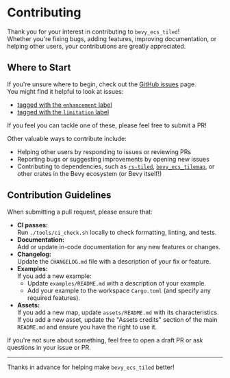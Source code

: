# Contributing

Thank you for your interest in contributing to `bevy_ecs_tiled`!  
Whether you're fixing bugs, adding features, improving documentation, or helping other users, your contributions are greatly appreciated.

## Where to Start

If you're unsure where to begin, check out the [GitHub issues](https://github.com/adrien-bon/bevy_ecs_tiled/issues) page.  
You might find it helpful to look at issues:

- [tagged with the `enhancement` label](https://github.com/adrien-bon/bevy_ecs_tiled/issues?q=is%3Aopen+is%3Aissue+label%3Aenhancement)
- [tagged with the `limitation` label](https://github.com/adrien-bon/bevy_ecs_tiled/issues?q=is%3Aopen+is%3Aissue+label%3Alimitation)

If you feel you can tackle one of these, please feel free to submit a PR!

Other valuable ways to contribute include:

- Helping other users by responding to issues or reviewing PRs
- Reporting bugs or suggesting improvements by opening new issues
- Contributing to dependencies, such as [`rs-tiled`](https://github.com/mapeditor/rs-tiled), [`bevy_ecs_tilemap`](https://github.com/StarArawn/bevy_ecs_tilemap), or other crates in the Bevy ecosystem (or Bevy itself!)

## Contribution Guidelines

When submitting a pull request, please ensure that:

- **CI passes:**  
  Run `./tools/ci_check.sh` locally to check formatting, linting, and tests.
- **Documentation:**  
  Add or update in-code documentation for any new features or changes.
- **Changelog:**  
  Update the `CHANGELOG.md` file with a description of your fix or feature.
- **Examples:**  
  If you add a new example:
  - Update `examples/README.md` with a description of your example.
  - Add your example to the workspace `Cargo.toml` (and specify any required features).
- **Assets:**  
  If you add a new map, update `assets/README.md` with its characteristics.
  If you add a new asset, update the "Assets credits" section of the main `README.md` and ensure you have the right to use it.

If you're not sure about something, feel free to open a draft PR or ask questions in your issue or PR.

---

Thanks in advance for helping make `bevy_ecs_tiled` better!
